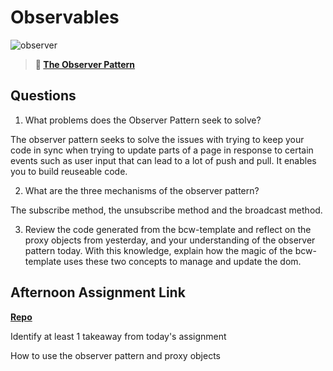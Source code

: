 # Observables

![observer](https://bcw.blob.core.windows.net/public/img/journals/8014045611652045)

> **📖 [The Observer Pattern](https://codeworksacademy.com/fs-student-guide/resources/wk3/04-Observer-Pattern)**

## Questions

1. What problems does the Observer Pattern seek to solve?

The observer pattern seeks to solve the issues with trying to keep your code in sync when trying to update parts of a page in response to certain events such as user input that can lead to a lot of push and pull. It enables you to build reuseable code.

2. What are the three mechanisms of the observer pattern?

The subscribe method, the unsubscribe method and the broadcast method.

3. Review the code generated from the bcw-template and reflect on the proxy objects from yesterday, and your understanding of the observer pattern today. With this knowledge, explain how the magic of the bcw-template uses these two concepts to manage and update the dom.

## Afternoon Assignment Link

**[Repo](https://github.com/DrakeGraham4/sporting-goods)**

Identify at least 1 takeaway from today's assignment

How to use the observer pattern and proxy objects
